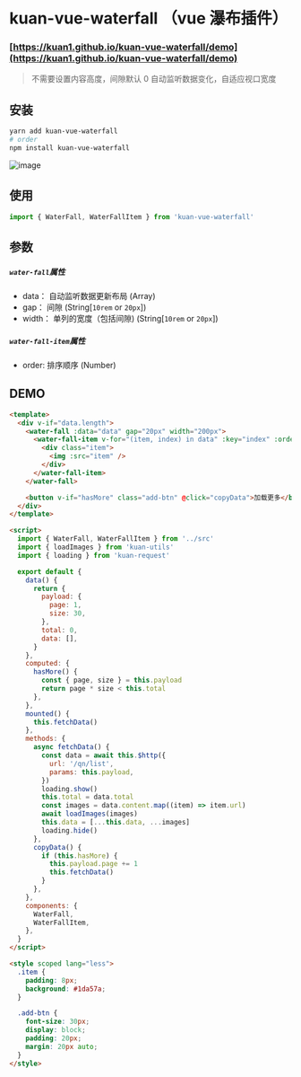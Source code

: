 # kuan-vue-waterfall （vue 瀑布插件）

### [https://kuan1.github.io/kuan-vue-waterfall/demo](https://kuan1.github.io/kuan-vue-waterfall/demo)

> 不需要设置内容高度，间隙默认 0
> 自动监听数据变化，自适应视口宽度

## 安装

```bash
yarn add kuan-vue-waterfall
# order
npm install kuan-vue-waterfall
```

![image](http://pic.luzhongkuan.cn/1532051693115.png?a=1)

## 使用

```javascript
import { WaterFall, WaterFallItem } from 'kuan-vue-waterfall'
```

## 参数

##### `water-fall`属性

- data： 自动监听数据更新布局 (Array)
- gap： 间隙 (String[`10rem` or `20px`])
- width： 单列的宽度（包括间隙) (String[`10rem` or `20px`])

##### `water-fall-item`属性

- order: 排序顺序 (Number)

## DEMO

```html
<template>
  <div v-if="data.length">
    <water-fall :data="data" gap="20px" width="200px">
      <water-fall-item v-for="(item, index) in data" :key="index" :order="index">
        <div class="item">
          <img :src="item" />
        </div>
      </water-fall-item>
    </water-fall>

    <button v-if="hasMore" class="add-btn" @click="copyData">加载更多</button>
  </div>
</template>

<script>
  import { WaterFall, WaterFallItem } from '../src'
  import { loadImages } from 'kuan-utils'
  import { loading } from 'kuan-request'

  export default {
    data() {
      return {
        payload: {
          page: 1,
          size: 30,
        },
        total: 0,
        data: [],
      }
    },
    computed: {
      hasMore() {
        const { page, size } = this.payload
        return page * size < this.total
      },
    },
    mounted() {
      this.fetchData()
    },
    methods: {
      async fetchData() {
        const data = await this.$http({
          url: '/qn/list',
          params: this.payload,
        })
        loading.show()
        this.total = data.total
        const images = data.content.map((item) => item.url)
        await loadImages(images)
        this.data = [...this.data, ...images]
        loading.hide()
      },
      copyData() {
        if (this.hasMore) {
          this.payload.page += 1
          this.fetchData()
        }
      },
    },
    components: {
      WaterFall,
      WaterFallItem,
    },
  }
</script>

<style scoped lang="less">
  .item {
    padding: 8px;
    background: #1da57a;
  }

  .add-btn {
    font-size: 30px;
    display: block;
    padding: 20px;
    margin: 20px auto;
  }
</style>
```
